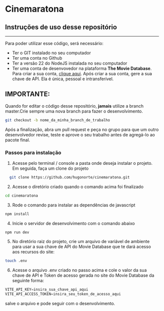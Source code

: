 # Cinemaratona
## Instruções de uso desse repositório
---
Para poder utilizar esse código, será necessário:
- Ter o GIT instalado no seu computador
- Ter uma conta no Github
- Ter a versão 22 do NodeJS instalada no seu computador
- Ter uma conta de desenvovedor na plataforma **The Movie Database**. Para criar a sua conta, [clique aqui]('https://www.themoviedb.org/signup'). Após criar a sua conta, gere a sua chave de API. Ela é única, pessoal e intransferível.

## IMPORTANTE:
Quando for editar o código desse repositório, **jamais** utilize a branch master.Crie sempre uma nova branch para fazer o desenvolvimento.
```bash
git checkout -b nome_da_minha_branch_de_trabalho
```
Após a finalização, abra um pull request e peça no grupo para que um outro desenvolvedor revise, teste e aprove o seu trabalho antes de agregá-lo ao pacote final.

### Passos para instalação
1. Acesse pelo terminal / console a pasta onde deseja instalar o projeto. Em seguida, faça um clone do projeto
```bash
  git clone https://github.com/hugonorte/cinemaratona.git
```
2. Acesse o diretório criado quando o comando acima foi finalizado
```bash
cd cinemaratona
```
3. Rode o comando para instalar as dependências de javascript
```bash 
npm install
```
4. Inicie o servidor de desenvolvimento com o comando abaixo
```bash
npm run dev
```
5. No diretório raiz do projeto, crie um arquivo de variável de ambiente para usar a sua chave de API do Movie Database que te dará acesso aos recursos do site:
```bash
touch .env
```
6. Acesse o arquivo .env criado no passo acima e cole o valor da sua chave de API e Token de acesso gerada no site do Movie Database da seguinte forma:
```javascript
VITE_API_KEY=insira_sua_chave_api_aqui
VITE_API_ACCESS_TOKEN=insira_seu_token_de_acesso_aqui

```
salve o arquivo e pode seguir com o desenvolvimento.
